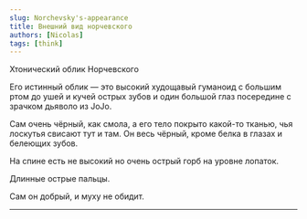 ```yaml
---
slug: Norchevsky's-appearance
title: Внешний вид норчевского
authors: [Nicolas]
tags: [think]
---
```


Хтонический облик Норчевского

<!-- truncate -->

Его истинный облик — это высокий худощавый гуманоид с большим ртом до ушей и кучей острых зубов и один большой глаз посередине с зрачком дьяволо из JoJo.

Сам очень чёрный, как смола, а его тело покрыто какой-то тканью, чья лоскутья свисают тут и там. Он весь чёрный, кроме белка в глазах и белеющих зубов.

На спине есть не высокий но очень острый горб на уровне лопаток.

Длинные острые пальцы.

Сам он добрый, и муху не обидит.

---